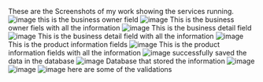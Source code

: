 These are the Screenshots of my work showing the services running.
![image](https://github.com/user-attachments/assets/01f7ce6f-9abd-4e2e-841e-01793e205cbd)
this is the business owner field 
![image](https://github.com/user-attachments/assets/620e7ddf-2981-4a97-8dfb-9d8b4ddbf76f)
This is the business owner fiels with all the information
![image](https://github.com/user-attachments/assets/21fd13bb-76ce-4ebf-b521-f7c3c8c0c79f)
This is the business detail field
![image](https://github.com/user-attachments/assets/2a654a66-385a-45da-b9ac-6c911dd9f657)
This is the business detail field with all the information
![image](https://github.com/user-attachments/assets/c186c5f7-3426-4fe0-8f4d-aa4e18d0de05)
This is the product information fields
![image](https://github.com/user-attachments/assets/ce735bb5-ede2-4503-b84d-6c48052a1b6d)
This is the product information fields with all the information
![image](https://github.com/user-attachments/assets/5cd47da1-019c-41c7-a26c-1ae25f4138e6)
successfully saved the data in the database
![image](https://github.com/user-attachments/assets/05e96bc6-4bbc-4a74-9908-257849eec5e4)
Database that stored the information 
![image](https://github.com/user-attachments/assets/0ef9c022-51a8-4109-8619-f274d25c1f36)
![image](https://github.com/user-attachments/assets/2c42ec73-dd23-4c20-8f66-1954e151c1ad)
![image](https://github.com/user-attachments/assets/81bcfd0d-3767-49db-bbb8-3999c4126028)
here are some of the validations
